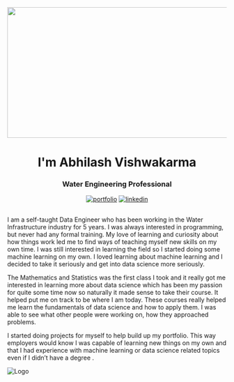 <div align="center">
  <img src="https://media.giphy.com/media/dWesBcTLavkZuG35MI/giphy.gif" width="600" height="300"/>
</div>


<h1 align="center">I'm Abhilash Vishwakarma</h1>
<h3 align="center">Water Engineering Professional</h3>

<div align="center">
  
[![portfolio](https://img.shields.io/badge/my_webite-000?style=for-the-badge&logo=ko-fi&logoColor=white)](https://waterengineeringdaily.com/)
[![linkedin](https://img.shields.io/badge/linkedin-0A66C2?style=for-the-badge&logo=linkedin&logoColor=white)](https://www.linkedin.com/in/abhilashvishwakarma1)
  
</div>

##
I am a self-taught Data Engineer who has been working in the Water Infrastructure industry for 5 years. I was always interested in programming, but never had any formal training. My love of learning and curiosity about how things work led me to find ways of teaching myself new skills on my own time. I was still interested in learning the field so I started doing some machine learning on my own. I loved learning about machine learning and I decided to take it seriously and get into data science more seriously.

The Mathematics and Statistics was the first class I took and it really got me interested in learning more about data science which has been my passion for quite some time now so naturally it made sense to take their course. It helped put me on track to be where I am today. These courses really helped me learn the fundamentals of data science and how to apply them. I was able to see what other people were working on, how they approached problems.

I started doing projects for myself to help build up my portfolio. This way employers would know I was capable of learning new things on my own and that I had experience with machine learning or data science related topics even if I didn’t have a degree .

![Logo](https://dev-to-uploads.s3.amazonaws.com/uploads/articles/th5xamgrr6se0x5ro4g6.png)







